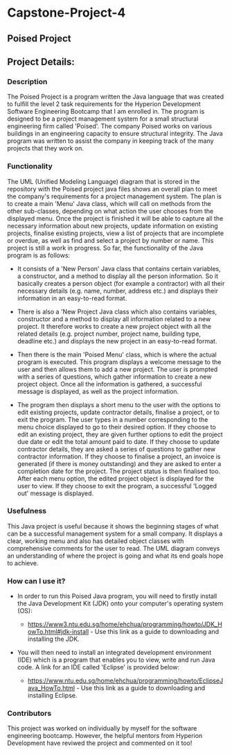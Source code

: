 # Capstone-Project-4
## Poised Project
## Project Details:
### Description
The Poised Project is a program written the Java language that was created to fulfill the level 2 task requirements for the Hyperion Development Software Engineering Bootcamp 
that I am enrolled in. The program is designed to be a project management system for a small structural engineering firm called 'Poised'. The company Poised works on various buildings in an engineering capacity to ensure
structural integrity. The Java program was written to assist the company in keeping track of the many projects that they work on. 

### Functionality
The UML (Unified Modeling Language) diagram that is stored in the repository with the Poised project java files shows an overall plan to meet the company's requirements for a project
management system. The plan is to create a main 'Menu' Java class, which will call on methods from the other sub-classes, depending on what action the user chooses from the displayed menu.
Once the project is finished it will be able to capture all the necessary information about new projects, update information on existing projects, finalise existing projects, 
view a list of projects that are incomplete or overdue, as well as find and select a project by number or name. This project is still a work in progress. So far, the functionality of
the Java program is as follows:

* It consists of a 'New Person' Java class that contains certain variables, a constructor, and a method to display all the person information. So it basically creates a person
object (for example a contractor) with all their necessary details (e.g. name, number, address etc.) and displays their information in an easy-to-read format.

* There is also a 'New Project Java class which also contains variables, constructor and a method to display all information related to a new project. It therefore works to create
a new project object with all the related details (e.g. project number, project name, building type, deadline etc.) and displays the new project in an easy-to-read format.

* Then there is the main 'Poised Menu' class, which is where the actual program is executed. This program displays a welcome message to the user and then allows them to add a new project.
The user is prompted with a series of questions, which gather information to create a new project object. Once all the information is gathered, a successful message is displayed,
as well as the project information. 

* The program then displays a short menu to the user with the options to edit existing projects, update contractor details, finalise a project, or to exit the program.
The user types in a number corresponding to the menu choice displayed to go to their desired option. If they choose to edit an existing project, they are given further options
to edit the project due date or edit the total amount paid to date. If they choose to update contractor details, they are asked a series of questions to gather new contractor information.
If they choose to finalise a project, an invoice is generated (if there is money outstanding) and they are asked to enter a completion date for the project. The project status is then finalised too.
After each menu option, the edited project object is displayed for the user to view. If they choose to exit the program, a successful 'Logged out' message is displayed.

### Usefulness
This Java project is useful because it shows the beginning stages of what can be a successful management system for a small company. It displays a clear, working menu and also 
has detailed object classes with comprehensive comments for the user to read. The UML diagram conveys an understanding of where the project is going and what its end goals hope to achieve.

### How can I use it?
* In order to run this Poised Java program, you will need to firstly install the Java Development Kit (JDK) onto your computer's operating system (OS):

  * https://www3.ntu.edu.sg/home/ehchua/programming/howto/JDK_HowTo.html#jdk-install   - Use this link as a guide to downloading and installing the JDK.

* You will then need to install an integrated development environment (IDE) which is a program that enables you to view, write and run Java code. A link for an IDE called 'Eclipse'
is provided below:

  * https://www.ntu.edu.sg/home/ehchua/programming/howto/EclipseJava_HowTo.html   - Use this link as a guide to downloading and installing Eclipse.

### Contributors
This project was worked on individually by myself for the software engineering bootcamp. However, the helpful mentors from Hyperion Development have reviwed the project and 
commented on it too!
